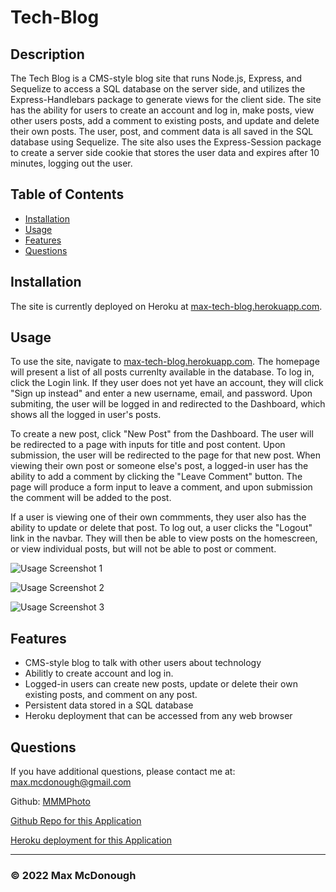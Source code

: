 # Tech-Blog

## Description

The Tech Blog is a CMS-style blog site that runs Node.js, Express, and Sequelize to access a SQL database on the server side, and utilizes the Express-Handlebars package to generate views for the client side. The site has the ability for users to create an account and log in, make posts, view other users posts, add a comment to existing posts, and update and delete their own posts. The user, post, and comment data is all saved in the SQL database using Sequelize. The site also uses the Express-Session package to create a server side cookie that stores the user data and expires after 10 minutes, logging out the user.

## Table of Contents

- [Installation](#installation)
- [Usage](#usage)
- [Features](#features)
- [Questions](#questions)

## Installation

The site is currently deployed on Heroku at [max-tech-blog.herokuapp.com](https://max-tech-blog.herokuapp.com).

## Usage

To use the site, navigate to [max-tech-blog.herokuapp.com](https://max-tech-blog.herokuapp.com). The homepage will present a list of all posts currenlty available in the database. To log in, click the Login link. If they user does not yet have an account, they will click "Sign up instead" and enter a new username, email, and password. Upon submiting, the user will be logged in and redirected to the Dashboard, which shows all the logged in user's posts.

To create a new post, click "New Post" from the Dashboard. The user will be redirected to a page with inputs for title and post content. Upon submission, the user will be redirected to the page for that new post. When viewing their own post or someone else's post, a logged-in user has the ability to add a comment by clicking the "Leave Comment" button. The page will produce a form input to leave a comment, and upon submission the comment will be added to the post.

If a user is viewing one of their own commments, they user also has the ability to update or delete that post. To log out, a user clicks the "Logout" link in the navbar. They will then be able to view posts on the homescreen, or view individual posts, but will not be able to post or comment.

![Usage Screenshot 1](./assets/social-network-api-screenshot-1.png?raw=true)

![Usage Screenshot 2](./assets/social-network-api-screenshot-2.png?raw=true)
  
![Usage Screenshot 3](./assets/social-network-api-screenshot-3.png?raw=true)

## Features

- CMS-style blog to talk with other users about technology
- Abilitly to create account and log in.
- Logged-in users can create new posts, update or delete their own existing posts, and comment on any post.
- Persistent data stored in a SQL database
- Heroku deployment that can be accessed from any web browser

## Questions

If you have additional questions, please contact me at: max.mcdonough@gmail.com

Github: [MMMPhoto](https://github.com/MMMPhoto)
  
[Github Repo for this Application](https://github.com/MMMPhoto/Tech-Blog)

[Heroku deployment for this Application](https://max-tech-blog.herokuapp.com)

--------------------------------------

### &copy; 2022 Max McDonough
